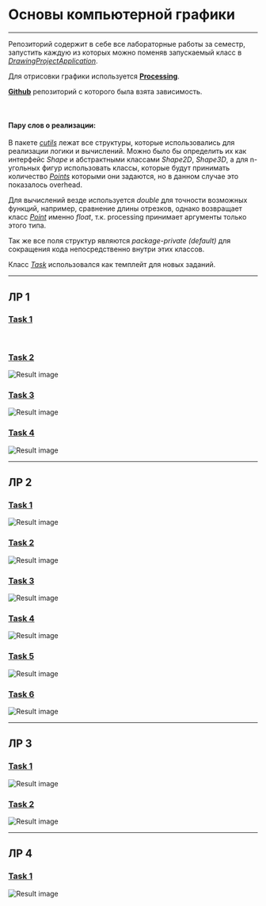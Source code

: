 # Основы компьютерной графики
***
Репозиторий содержит в себе все лабораторные работы за семестр,
запустить каждую из которых можно поменяв запускаемый класс в 
*[DrawingProjectApplication](src/main/java/com/example/drawingproject/DrawingProjectApplication.java)*.

Для отрисовки графики используется **[Processing](https://processing.org)**.

**[Github](https://github.com/micycle1/processing-core-4)** репозиторий с которого была взята зависимость.

<br>

#### Пару слов о реализации:
В пакете *[cutils](src/main/java/com/example/drawingproject/cutils)* лежат все структуры, которые использовались для реализации логики и вычислений.
Можно было бы определить их как интерфейс _Shape_ и абстрактными классами _Shape2D_, _Shape3D_, а для n-угольных
фигур использовать классы, которые будут принимать количество *[Points](src/main/java/com/example/drawingproject/cutils/Point.java)* которыми они 
задаются, но в данном случае это показалось overhead.

Для вычислений везде используется *double* для точности возможных функций, например, сравнение длины отрезков,
однако возвращает класс *[Point](src/main/java/com/example/drawingproject/cutils/Point.java)* именно *float*,
т.к. processing принимает аргументы только этого типа.

Так же все поля структур являются *package-private (default)* для сокращения кода непосредственно внутри этих классов.

Класс *[Task](src/main/java/com/example/drawingproject/Task.java)* использовался как темплейт для новых заданий.
***
## ЛР 1
### **[Task 1](src/main/java/com/example/drawingproject/LR1/Task1_1.java)**
<br>

### **[Task 2](src/main/java/com/example/drawingproject/LR1/Task1_2.java)**

![Result image](https://github.com/Dirwul/DrawingProject/blob/main/src/main/resources/images/1_2.png)
<br>

### **[Task 3](src/main/java/com/example/drawingproject/LR1/Task1_3.java)**

![Result image](https://github.com/Dirwul/DrawingProject/blob/main/src/main/resources/images/1_3.png)
<br>

### **[Task 4](src/main/java/com/example/drawingproject/LR1/Task1_4.java)**

![Result image](https://github.com/Dirwul/DrawingProject/blob/main/src/main/resources/images/1_4.png)
***
## ЛР 2
### **[Task 1](src/main/java/com/example/drawingproject/LR2/Task2_1.java)**

![Result image](https://github.com/Dirwul/DrawingProject/blob/main/src/main/resources/images/2_1.png)
<br>

### **[Task 2](src/main/java/com/example/drawingproject/LR2/Task2_2.java)**

![Result image](https://github.com/Dirwul/DrawingProject/blob/main/src/main/resources/images/2_2.png)
<br>

### **[Task 3](src/main/java/com/example/drawingproject/LR2/Task2_3.java)**

![Result image](https://github.com/Dirwul/DrawingProject/blob/main/src/main/resources/images/2_3.png)
<br>

### **[Task 4](src/main/java/com/example/drawingproject/LR2/Task2_4.java)**

![Result image](https://github.com/Dirwul/DrawingProject/blob/main/src/main/resources/images/2_4.png)
<br>

### **[Task 5](src/main/java/com/example/drawingproject/LR2/Task2_5.java)**

![Result image](https://github.com/Dirwul/DrawingProject/blob/main/src/main/resources/images/2_5.png)
<br>

### **[Task 6](src/main/java/com/example/drawingproject/LR2/Task2_6.java)**

![Result image](https://github.com/Dirwul/DrawingProject/blob/main/src/main/resources/images/2_6.png)

***
## ЛР 3
### **[Task 1](src/main/java/com/example/drawingproject/LR3/Task3_1.java)**

![Result image](https://github.com/Dirwul/DrawingProject/blob/main/src/main/resources/images/3_1.png)
<br>

### **[Task 2](src/main/java/com/example/drawingproject/LR3/Task3_2.java)**

![Result image](https://github.com/Dirwul/DrawingProject/blob/main/src/main/resources/images/3_2.png)

***
## ЛР 4
### **[Task 1](src/main/java/com/example/drawingproject/LR4/Task4.java)**

![Result image](https://github.com/Dirwul/DrawingProject/blob/main/src/main/resources/images/4.png)